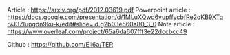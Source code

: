Article : <https://arxiv.org/pdf/2012.03619.pdf>
Powerpoint article : <https://docs.google.com/presentation/d/1MLuXQwd6yupffycbfRe2qKB9XTqr7J3Zlupgdn9ku-k/edit#slide=id.g2b03e560a80_3_0>
Note article : <https://www.overleaf.com/project/65a6da607fff3e22dccbcc49>

Github : <https://github.com/Eli6a/TER>